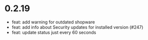 # 0.2.19

* feat: add warning for outdated shopware
* feat: add info about Security updates for installed version (#247)
* feat: update status just every 60 seconds
